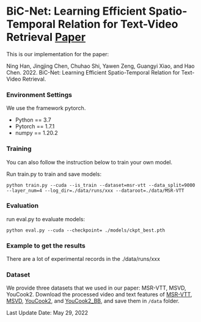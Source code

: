 # BiC-Net: Learning Efficient Spatio-Temporal Relation for Text-Video Retrieval [Paper](https://arxiv.org/abs/2110.15609)
This is our implementation for the paper:

Ning Han, Jingjing Chen, Chuhao Shi, Yawen Zeng, Guangyi Xiao, and Hao Chen. 2022. BiC-Net: Learning Efficient Spatio-Temporal Relation for Text-Video Retrieval.

### Environment Settings
We use the framework pytorch.

- Python == 3.7
- Pytorch == 1.7.1
- numpy == 1.20.2


### Training

You can also follow the instruction below to train your own model.

Run train.py to  train and save models:
```
python train.py --cuda --is_train --dataset=msr-vtt --data_split=9000 --layer_num=4 --log_dir=./data/runs/xxx --dataroot=./data/MSR-VTT 
```

### Evaluation


run eval.py to evaluate models:
```
python eval.py --cuda --checkpoint= ./models/ckpt_best.pth
```
### Example to get the results

There are a lot of experimental records in the ./data/runs/xxx

### Dataset
We provide three datasets that we used in our paper: MSR-VTT, MSVD, YouCook2.
Download the processed video and text features of [MSR-VTT](https://drive.google.com/file/d/19GiZU5lqIUsdYahp5HYBECy-7hRJnkkb/view?usp=sharing), [MSVD](https://drive.google.com/file/d/1j87YAvIJ3yZ3s6tV7v8YQHMLjXxRRI3N/view?usp=sharing), [YouCook2](https://drive.google.com/file/d/1q7QocJq3mDJU0VxqJRZhSbqdtPerC4PS/view), and [YouCook2_BB](https://github.com/MichiganCOG/Video-Grounding-from-Text), and save them in `/data` folder.



Last Update Date: May 29, 2022
